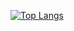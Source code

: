 

[![Top Langs](https://github-readme-stats.vercel.app/api/top-langs/?username=nishu-murmu&layout=compact&bg-color=#000000)](https://github.com/nishu-murmu/github-readme-stats)




